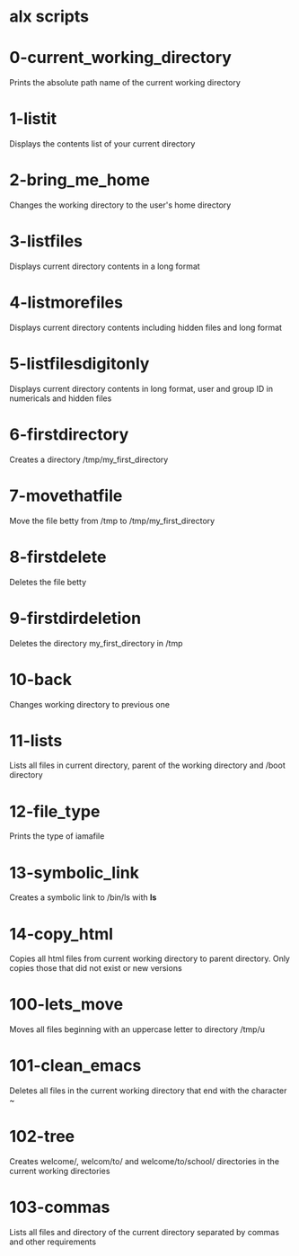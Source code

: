 # alx scripts
# 0-current_working_directory 
Prints the absolute path name of the current working directory

# 1-listit
Displays the contents list of your current directory

# 2-bring_me_home
Changes the working directory to the user's home directory

# 3-listfiles
Displays current directory contents in a long format

# 4-listmorefiles
Displays current directory contents including hidden files and long format

# 5-listfilesdigitonly
Displays current directory contents in long format, user and group ID in numericals and hidden files

# 6-firstdirectory
Creates a directory /tmp/my_first_directory

# 7-movethatfile
Move the file betty from /tmp to /tmp/my_first_directory

# 8-firstdelete
Deletes the file betty

# 9-firstdirdeletion
Deletes the directory my_first_directory in /tmp

# 10-back
Changes working directory to previous one

# 11-lists
Lists all files in current directory, parent of the working directory and /boot directory

# 12-file_type
Prints the type of iamafile

# 13-symbolic_link
Creates a symbolic link to /bin/ls with __ls__ 

# 14-copy_html
Copies all html files from current working directory to parent directory. Only copies those that did not exist or new versions

# 100-lets_move
Moves all files beginning with an uppercase letter to directory /tmp/u

# 101-clean_emacs
Deletes all files in the current working directory that end with the character ~

# 102-tree
Creates welcome/, welcom/to/ and welcome/to/school/ directories in the current working directories

# 103-commas
Lists all files and directory of the current directory separated by commas and other requirements
